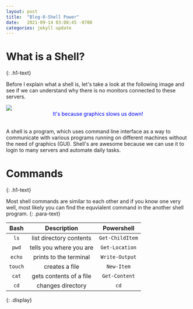 ```yaml
---
layout: post
title:  "Blog-0-Shell Power"
date:   2021-09-14 03:08:45 -0700
categories: jekyll update
---
```

<link rel="stylesheet" href="/assets/css/style.css">

<h1>What is a Shell?</h1>
{: .h1-text}

Before I explain what a shell is, let's take a look at the following image and see if we can understand why there is no monitors connected to these servers.

<img src="{{site.url}}/{{site.baseurl}}/assets/img/servers.jpg">

<center style="color:blue">It's because graphics slows us down!</center>
<br>

A shell is a program, which uses command line interface as a way to communicate with various programs running on different machines without the need of graphics (GUI). Shell's are awesome because we can use it to login to many servers and automate daily tasks.



<h1>Commands</h1>
{: .h1-text}

Most shell commands are similar to each other and if you know one very well, most likely you can find the equvialent command in the another shell program.
{: .para-text}

Bash           | Description                     | Powershell    |   
:-------------:| :------------------------------:|:-------------:|
`ls`           | list directory contents         |`Get-ChildItem`|
`pwd`          | tells you where you are         |`Get-Location` |
`echo`         | prints to the terminal          |`Write-Output` |
`touch`        | creates a file                  |`New-Item`     |
`cat`          | gets contents of a file         |`Get-Content`  |
`cd`           | changes directory               |`cd`           |
{: .display}


